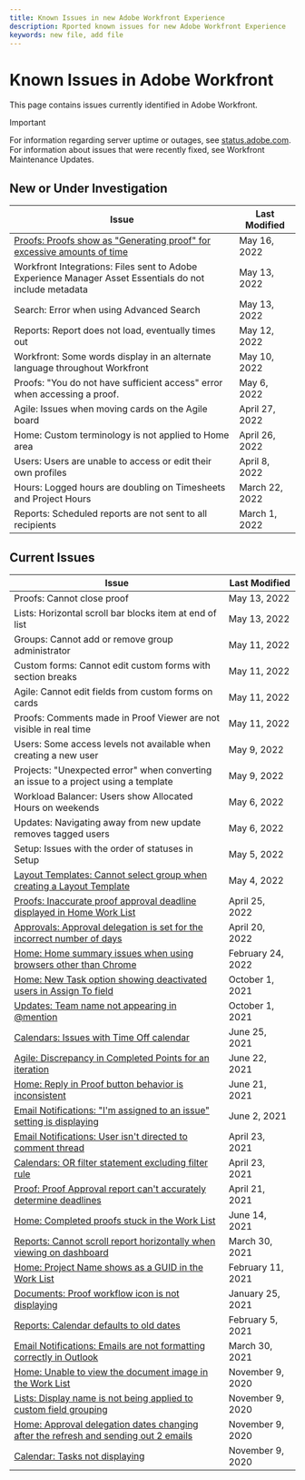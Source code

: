```yaml
---
title: Known Issues in new Adobe Workfront Experience
description: Rported known issues for new Adobe Workfront Experience
keywords: new file, add file
---
```


# Known Issues in Adobe Workfront

This page contains issues currently identified in Adobe Workfront.

>[!IMPORTANT]
>
>For information regarding server uptime or outages, see [status.adobe.com](https://status.adobe.com). For information about issues that were recently fixed, see Workfront Maintenance Updates.

## New or Under Investigation

| **Issue** | **Last Modified** |
|---|---|
| [Proofs: Proofs show as "Generating proof" for excessive amounts of time](known-issues-workfront-proof/resolved-issues-proof/generating-proof-for-excessive-amounts-of-time.md) | May 16, 2022 |
| Workfront Integrations: Files sent to Adobe Experience Manager Asset Essentials do not include metadata | May 13, 2022      |
| Search: Error when using Advanced Search                                                                | May 13, 2022      |
| Reports: Report does not load, eventually times out                                                     | May 12, 2022      |
| Workfront: Some words display in an alternate language throughout Workfront                             | May 10, 2022      |
| Proofs: "You do not have sufficient access" error when accessing a proof.                               | May 6, 2022       |
| Agile: Issues when moving cards on the Agile board                                                      | April 27, 2022    |
| Home: Custom terminology is not applied to Home area                                                    | April 26, 2022    |
| Users: Users are unable to access or edit their own profiles                                            | April 8, 2022     |
| Hours: Logged hours are doubling on Timesheets and Project Hours                                        | March 22, 2022    |
| Reports: Scheduled reports are not sent to all recipients                                               | March 1, 2022     |


## Current Issues

|                                             **Issue**                                              | **Last Modified** |
| -------------------------------------------------------------------------------------------------- | ----------------- |
| Proofs: Cannot close proof                                                                         | May 13, 2022      |
| Lists: Horizontal scroll bar blocks item at end of list                                            | May 13, 2022      |
| Groups: Cannot add or remove group administrator                                                   | May 11, 2022      |
| Custom forms: Cannot edit custom forms with section breaks                                         | May 11, 2022      |
| Agile: Cannot edit fields from custom forms on cards                                               | May 11, 2022      |
| Proofs: Comments made in Proof Viewer are not visible in real time                                 | May 11, 2022      |
| Users: Some access levels not available when creating a new user                                   | May 9, 2022       |
| Projects: "Unexpected error" when converting an issue to a project using a template                | May 9, 2022       |
| Workload Balancer: Users show Allocated Hours on weekends                                          | May 6, 2022       |
| Updates: Navigating away from new update removes tagged users                                      | May 6, 2022       |
| Setup: Issues with the order of statuses in Setup                                                  | May 5, 2022       |
| [Layout Templates: Cannot select group when creating a Layout Template](known-issues-workfront/wf-layout-templ-cannot-select-group.md)                              | May 4, 2022       |
| [Proofs: Inaccurate proof approval deadline displayed in Home Work List](known-issues-workfront-proof/inaccurate-proof-approval-deadline-displayed.md)                             | April 25, 2022    |
| [Approvals: Approval delegation is set for the incorrect number of days](known-issues-workfront/wf-approval-delegation-incorrect-number-of-days.md)                             | April 20, 2022    |
| [Home: Home summary issues when using browsers other than Chrome](known-issues-workfront/wf-home-summary-issues-when-not-using-chrome.md)                                    | February 24, 2022 |
| [Home: New Task option showing deactivated users in Assign To field](known-issues-workfront/wf-home-new-task-option-showing-deactivated-users.md)                                 | October 1, 2021   |
| [Updates: Team name not appearing in @mention](known-issues-workfront/wf-updates-team-name-not-in-mention.md)                                                       | October 1, 2021   |
| [Calendars: Issues with Time Off calendar](known-issues-workfront/wf-calendars-issue-time-off.md)                                                           | June 25, 2021     |
| [Agile: Discrepancy in Completed Points for an iteration](known-issues-workfront/agile-discrepancy-in-completed-points.md)                                            | June 22, 2021     |
| [Home: Reply in Proof button behavior is inconsistent](known-issues-workfront-proof/reply-in-proof-button-behavior-is-inconsistent.md)                                               | June 21, 2021     |
| [Email Notifications: "I'm assigned to an issue" setting is displaying](known-issues-workfront/wf-email-notif-im-assigned-to-issue-displaying.md)                              | June 2, 2021      |
| [Email Notifications: User isn't directed to comment thread](known-issues-workfront/wf-email-notif-user-not-directed-to-thread.md)                                       | April 23, 2021    |
| [Calendars: OR filter statement excluding filter rule](known-issues-workfront/wf-calendars-or-filter-statement.md)                                               | April 23, 2021    |
| [Proof: Proof Approval report can't accurately determine deadlines](known-issues-workfront-proof/proof-approval-report-cant-accurately-determine-deadlines.md)                                  | April 21, 2021    |
| [Home: Completed proofs stuck in the Work List](known-issues-workfront-proof/completed-proofs-stuck-in-the-work-list.md)                                                      | June 14, 2021     |
| [Reports: Cannot scroll report horizontally when viewing on dashboard](known-issues-workfront/wf-reports-cannot-scroll-horizontally.md)                              | March 30, 2021    |
| [Home: Project Name shows as a GUID in the Work List](known-issues-workfront/wf-home-project-name-shows-as-guid.md)                                                | February 11, 2021 |
| [Documents: Proof workflow icon is not displaying](known-issues-workfront-proof/proof-workflow-icon-is-not-displaying.md)                                                   | January 25, 2021  |
| [Reports: Calendar defaults to old dates](known-issues-workfront/wf-reports-caledar-defaults-to-old-dates.md)                                                            | February 5, 2021  |
| [Email Notifications: Emails are not formatting correctly in Outlook](known-issues-workfront/wf-email-notif-not-formatting-in-outlook.md)                                | March 30, 2021    |
| [Home: Unable to view the document image in the Work List](known-issues-workfront/wf-home-unable-to-view-document-image.md)                                           | November 9, 2020  |
| [Lists: Display name is not being applied to custom field grouping](known-issues-workfront/wf-lists-display-name-not-applied-to-grouping.md)                                | November 9, 2020  |
| [Home: Approval delegation dates changing after the refresh and sending out 2 emails](known-issues-workfront/wf-home-approval-delegation-dates-changing.md)                | November 9, 2020  |
| [Calendar: Tasks not displaying](known-issues-workfront/wf-calendar-tasks-not-displaying.md)                                                                     | November 9, 2020  |



<!--


-->